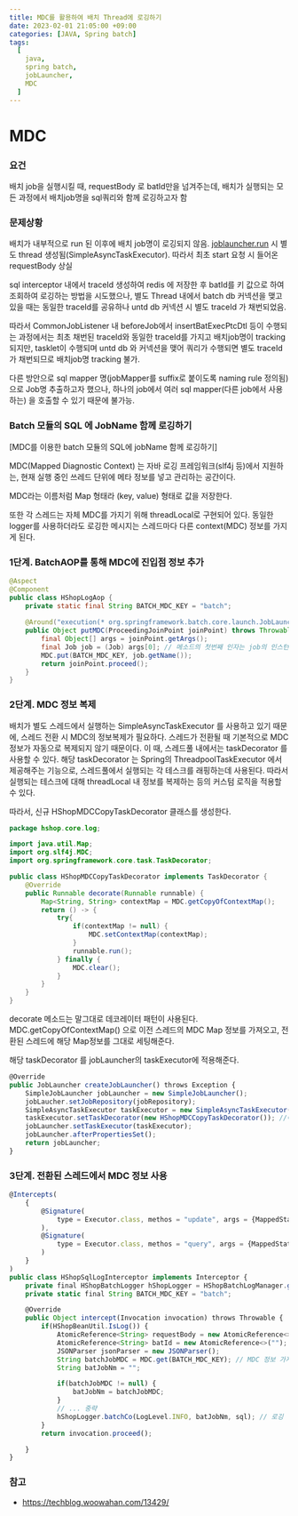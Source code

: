 ```yaml
---
title: MDC를 활용하여 배치 Thread에 로깅하기
date: 2023-02-01 21:05:00 +09:00
categories: [JAVA, Spring batch]
tags:
  [
    java,
    spring batch,
    jobLauncher,
    MDC
  ]
---
```

# MDC

### 요건

배치 job을 실행시킬 때, requestBody 로 batId만을 넘겨주는데, 배치가 실행되는 모든 과정에서 배치job명을 sql쿼리와 함께 로깅하고자 함

### 문제상황

배치가 내부적으로 run 된 이후에 배치 job명이 로깅되지 않음. [joblauncher.run](http://joblauncher.run) 시 별도 thread 생성됨(SimpleAsyncTaskExecutor). 따라서 최초 start 요청 시 들어온 requestBody 상실

sql interceptor 내에서 traceId 생성하여 redis 에 저장한 후 batId를 키 값으로 하여 조회하여 로깅하는 방법을 시도했으나, 별도 Thread 내에서 batch db 커넥션을 맺고 있을 때는 동일한 traceId를 공유하나 untd db 커넥션 시 별도 traceId 가 채번되었음. 

따라서 CommonJobListener 내 beforeJob에서 insertBatExecPtcDtl 등이 수행되는 과정에서는 최초 채번된 traceId와 동일한 traceId를 가지고 배치job명이 tracking되지만, tasklet이 수행되며 untd db 와 커넥션을 맺어 쿼리가 수행되면 별도 traceId가 채번되므로 배치job명 tracking 불가.

다른 방안으로 sql mapper 명(jobMapper를 suffix로 붙이도록 naming rule 정의됨)으로 Job명 추출하고자 했으나, 하나의 job에서 여러 sql mapper(다른 job에서 사용하는) 을 호출할 수 있기 때문에 불가능.

### Batch 모듈의 SQL 에 JobName 함께 로깅하기

[MDC를 이용한 batch 모듈의 SQL에 jobName 함께 로깅하기] 

MDC(Mapped Diagnostic Context) 는 자바 로깅 프레임워크(slf4j 등)에서 지원하는, 현재 실행 중인 쓰레드 단위에 메타 정보를 넣고 관리하는 공간이다. 

MDC라는 이름처럼 Map 형태라 (key, value) 형태로 값을 저장한다.

또한 각 스레드는 자체 MDC를 가지기 위해 threadLocal로 구현되어 있다. 동일한 logger를 사용하더라도 로깅한 메시지는 스레드마다 다른 context(MDC) 정보를 가지게 된다. 

### 1단계. BatchAOP를 통해 MDC에 진입점 정보 추가

```java
@Aspect
@Component
public class HShopLogAop {
	private static final String BATCH_MDC_KEY = "batch";
	
	@Around("execution(* org.springframework.batch.core.launch.JobLauncher.run(..))")
	public Object putMDC(ProceedingJoinPoint joinPoint) throws Throwable {
		final Object[] args = joinPoint.getArgs();
		final Job job = (Job) args[0]; // 메소드의 첫번째 인자는 job의 인스턴스
		MDC.put(BATCH_MDC_KEY, job.getName());
		return joinPoint.proceed();
	}
}
```

### 2단계. MDC 정보 복제

배치가 별도 스레드에서 실행하는 SimpleAsyncTaskExecutor 를 사용하고 있기 때문에, 스레드 전환 시 MDC의 정보복제가 필요하다. 스레드가 전환될 때 기본적으로 MDC 정보가 자동으로 복제되지 않기 때문이다. 이 때, 스레드풀 내에서는 taskDecorator 를 사용할 수 있다. 해당 taskDecorator 는 Spring의 ThreadpoolTaskExecutor 에서 제공해주는 기능으로, 스레드풀에서 실행되는 각 테스크를 래핑하는데 사용된다. 따라서 실행되는 테스크에 대해 threadLocal 내 정보를 복제하는 등의 커스텀 로직을 적용할 수 있다. 

따라서, 신규 HShopMDCCopyTaskDecorator 클래스를 생성한다.

```java
package hshop.core.log;

import java.util.Map;
import org.slf4j.MDC;
import org.springframework.core.task.TaskDecorator;

public class HShopMDCCopyTaskDecorator implements TaskDecorator {
	@Override
	public Runnable decorate(Runnable runnable) {
		Map<String, String> contextMap = MDC.getCopyOfContextMap();
		return () -> {
			try{
				if(contextMap != null) {
					MDC.setContextMap(contextMap);
				}
				runnable.run();
			} finally {
				MDC.clear();
			}
		}
	}
}
```

decorate 메소드는 말그대로 데코레이터 패턴이 사용된다. MDC.getCopyOfContextMap() 으로 이전 스레드의 MDC Map 정보를 가져오고, 전환된 스레드에 해당 Map정보를 그대로 세팅해준다. 

해당 taskDecorator 를 jobLauncher의 taskExecutor에 적용해준다. 

```jsx
@Override
public JobLauncher createJobLauncher() throws Exception {
	SimpleJobLauncher jobLauncher = new SimpleJobLauncher();
	jobLaucher.setJobRepository(jobRepository);
	SimpleAsyncTaskExecutor taskExecutor = new SimpleAsyncTaskExecutor(); // laucher를 async로 호출
	taskExecutor.setTaskDecorator(new HShopMDCCopyTaskDecorator()); //여기서 복제가 이루어짐 
	jobLauncher.setTaskExecutor(taskExecutor);
	jobLauncher.afterPropertiesSet();
	return jobLauncher;
}
```

### 3단계. 전환된 스레드에서 MDC 정보 사용

```jsx
@Intercepts(
	{
		@Signature(
			type = Executor.class, methos = "update", args = {MappedStatement.class, Object.class}
		), 
		@Signature(
			type = Executor.class, methos = "query", args = {MappedStatement.class, Object.class, RowBounds.class, ResultHandler.class}
		)
	}
)
public class HShopSqlLogInterceptor implements Interceptor {
	private final HShopBatchLogger hShopLogger = HShopBatchLogManager.getLogger(this.getClass());
	private static final String BATCH_MDC_KEY = "batch";

	@Override
	public Object intercept(Invocation invocation) throws Throwable {
		if(HShopBeanUtil.IsLog()) {
			AtomicReference<String> requestBody = new AtomicReference<>(HShopHttpServletUtil.getRequestBody());
			AtomicReference<String> batId = new AtomicReference<>("");
			JSONParser jsonParser = new JSONParser();
			String batchJobMDC = MDC.get(BATCH_MDC_KEY); // MDC 정보 가져옴 
			String batJobNm = "";

			if(batchJobMDC != null) {
				batJobNm = batchJobMDC;
			} 
			// ... 중략
			hShopLogger.batchCo(LogLevel.INFO, batJobNm, sql); // 로깅 
		}
		return invocation.proceed();

	}
}
```

### 참고
- https://techblog.woowahan.com/13429/